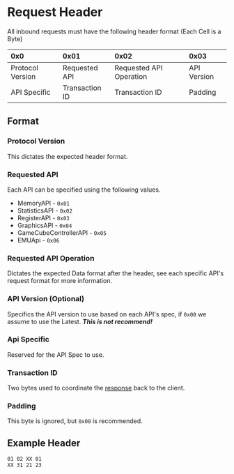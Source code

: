 # Request Header

All inbound requests must have the following header format (Each Cell is a Byte)


| 0x0              | 0x01           | 0x02                    | 0x03        | 
|:-----------------|:---------------|:------------------------|:------------|
| Protocol Version | Requested API  | Requested API Operation | API Version |
| API Specific     | Transaction ID | Transaction ID          | Padding     |

## Format

### Protocol Version

This dictates the expected header format.

### Requested API

Each API can be specified using the following values.

- MemoryAPI - `0x01`
- StatisticsAPI - `0x02`
- RegisterAPI - `0x03`
- GraphicsAPI - `0x04`
- GameCubeControllerAPI - `0x05`
- EMUApi - `0x06`

### Requested API Operation

Dictates the expected Data format after the header, see each specific API's request format for more information.

### API Version (Optional)

Specifics the API version to use based on each API's spec, if `0x00` we assume to use the Latest. ***This is not recommend!***

### Api Specific

Reserved for the API Spec to use.

### Transaction ID

Two bytes used to coordinate the [response](../response/socket_response.md) back to the client.

### Padding

This byte is ignored, but `0x00` is recommended.


## Example Header

`01 02 XX 01` </br>
`XX 31 21 23`